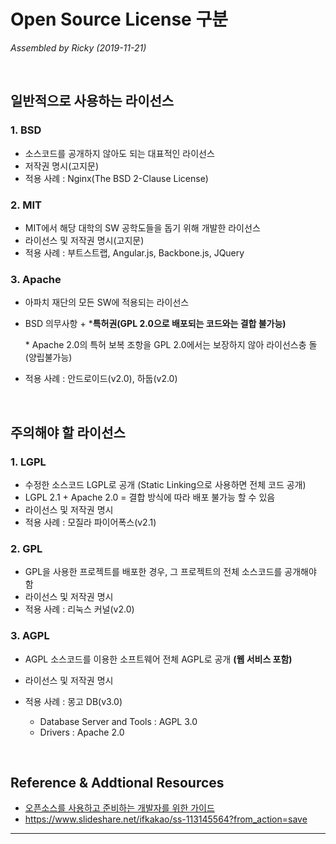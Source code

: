 # Open Source License 구분

*Assembled by Ricky (2019-11-21)*

<br>

## 일반적으로 사용하는 라이선스

### 1. BSD 

- 소스코드를 공개하지 않아도 되는 대표적인 라이선스
- 저작권 명시(고지문)
- 적용 사례 : Nginx(The BSD 2-Clause License)

### 2. MIT

- MIT에서 해당 대학의 SW 공학도들을 돕기 위해 개발한 라이선스
- 라이선스 및 저작권 명시(고지문)
- 적용 사례 : 부트스트랩, Angular.js, Backbone.js, JQuery

### 3. Apache

- 아파치 재단의 모든 SW에 적용되는 라이선스

- BSD 의무사항 + ***특허권(GPL 2.0으로 배포되는 코드와는 결합 불가능)**

  \* Apache 2.0의 특허 보복 조항을 GPL 2.0에서는 보장하지 않아 라이선스충 돌(양립불가능) 

- 적용 사례 : 안드로이드(v2.0), 하둡(v2.0)

<br>

## 주의해야 할 라이선스

### 1. LGPL

- 수정한 소스코드 LGPL로 공개 (Static Linking으로 사용하면 전체 코드 공개)
- LGPL 2.1 + Apache 2.0 = 결합 방식에 따라 배포 불가능 할 수 있음 
- 라이선스 및 저작권 명시
- 적용 사례 : 모질라 파이어폭스(v2.1)

### 2. GPL

- GPL을 사용한 프로젝트를 배포한 경우, 그 프로젝트의 전체 소스코드를 공개해야 함
- 라이선스 및 저작권 명시
- 적용 사례 : 리눅스 커널(v2.0)

### 3. AGPL

- AGPL 소스코드를 이용한 소프트웨어 전체 AGPL로 공개 **(웹 서비스 포함)**

- 라이선스 및 저작권 명시
- 적용 사례 : 몽고 DB(v3.0)
  - Database Server and Tools : AGPL 3.0
  - Drivers : Apache 2.0

<br>

## Reference & Addtional Resources

- [오픈소스를 사용하고 준비하는 개발자를 위한 가이드]()
- https://www.slideshare.net/ifkakao/ss-113145564?from_action=save 

---

